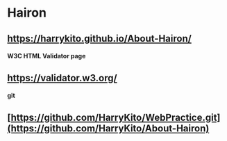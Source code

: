 # Hairon

## https://harrykito.github.io/About-Hairon/
<!-- ## https://harrykito.github.io/Haiiron_WebPage/-->

#### W3C HTML Validator page
## https://validator.w3.org/

#### git
## [https://github.com/HarryKito/WebPractice.git](https://github.com/HarryKito/About-Hairon)
